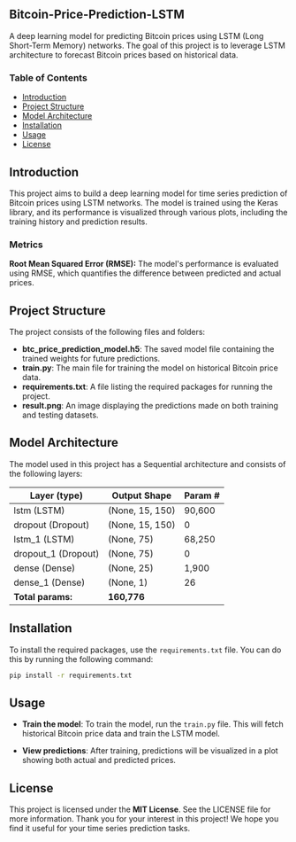 ## Bitcoin-Price-Prediction-LSTM

A deep learning model for predicting Bitcoin prices using LSTM (Long Short-Term Memory) networks. The goal of this project is to leverage LSTM architecture to forecast Bitcoin prices based on historical data.

### Table of Contents

- [Introduction](#introduction)
- [Project Structure](#project-structure)
- [Model Architecture](#model-architecture)
- [Installation](#installation)
- [Usage](#usage)
- [License](#license)

## Introduction

This project aims to build a deep learning model for time series prediction of Bitcoin prices using LSTM networks. The model is trained using the Keras library, and its performance is visualized through various plots, including the training history and prediction results.

### Metrics
**Root Mean Squared Error (RMSE):** The model's performance is evaluated using RMSE, which quantifies the difference between predicted and actual prices.

## Project Structure

The project consists of the following files and folders:

- **btc_price_prediction_model.h5**: The saved model file containing the trained weights for future predictions.
- **train.py**: The main file for training the model on historical Bitcoin price data.
- **requirements.txt**: A file listing the required packages for running the project.
- **result.png**: An image displaying the predictions made on both training and testing datasets.

## Model Architecture

The model used in this project has a Sequential architecture and consists of the following layers:

| Layer (type)               | Output Shape          | Param #   |
|----------------------------|-----------------------|-----------|
| lstm (LSTM)                | (None, 15, 150)       | 90,600    |
| dropout (Dropout)          | (None, 15, 150)       | 0         |
| lstm_1 (LSTM)              | (None, 75)            | 68,250    |
| dropout_1 (Dropout)        | (None, 75)            | 0         |
| dense (Dense)              | (None, 25)            | 1,900     |
| dense_1 (Dense)            | (None, 1)             | 26        |
| **Total params:**          | **160,776**           |           |

## Installation

To install the required packages, use the `requirements.txt` file. You can do this by running the following command:

```bash
pip install -r requirements.txt
```

## Usage

- **Train the model**: To train the model, run the `train.py` file. This will fetch historical Bitcoin price data and train the LSTM model.
  
- **View predictions**: After training, predictions will be visualized in a plot showing both actual and predicted prices.

## License

This project is licensed under the **MIT License**. See the LICENSE file for more information. Thank you for your interest in this project! We hope you find it useful for your time series prediction tasks.
